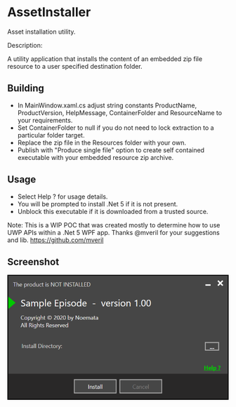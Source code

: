 # AssetInstaller

Asset installation utility.

Description: 

A utility application that installs the content of an embedded zip file resource to a user specified destination folder.

## Building
* In MainWindow.xaml.cs adjust string constants ProductName, ProductVersion, HelpMessage, ContainerFolder and ResourceName to your requirements.
* Set ContainerFolder to null if you do not need to lock extraction to a particular folder target.
* Replace the zip file in the Resources folder with your own.
* Publish with "Produce single file" option to create self contained executable with your embedded resource zip archive.

## Usage
* Select Help ? for usage details.
* You will be prompted to install .Net 5 if it is not present.
* Unblock this executable if it is downloaded from a trusted source.

Note: This is a WIP POC that was created mostly to determine how to use UWP APIs within a .Net 5 WPF app.  Thanks @mveril for your suggestions and lib. https://github.com/mveril

## Screenshot
![Screenshot](https://github.com/Noemata/AssetInstaller/raw/master/Screenshot.png)
